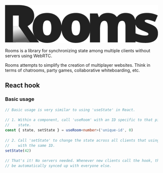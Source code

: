 ![Logo](docs/rooms.png)

Rooms is a library for synchronizing state among multiple clients without
servers using WebRTC.

Rooms attempts to simplify the creation of multiplayer websites. Think in terms of chatrooms, party games, collaborative whiteboarding, etc.

## React hook

### Basic usage

```ts
// Basic usage is very similar to using 'useState' in React.

// 1. Within a component, call 'useRoom' with an ID specific to that piece of
//    state.
const { state, setState } = useRoom<number>('unique-id', 0)

// 2. Call 'setState' to change the state across all clients that using the hook
//    with the same ID.
setState(42)

// That's it! No servers needed. Whenever new clients call the hook, they will
// be automatically synced up with everyone else.
```
